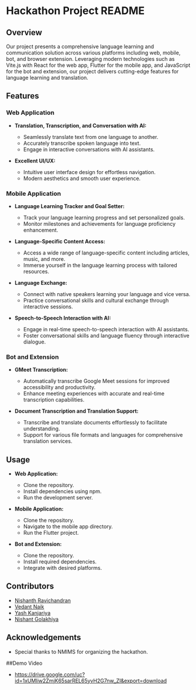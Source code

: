 # Hackathon Project README

## Overview

Our project presents a comprehensive language learning and communication solution across various platforms including web, mobile, bot, and browser extension. Leveraging modern technologies such as Vite.js with React for the web app, Flutter for the mobile app, and JavaScript for the bot and extension, our project delivers cutting-edge features for language learning and translation.

## Features

### Web Application

- **Translation, Transcription, and Conversation with AI:**
  - Seamlessly translate text from one language to another.
  - Accurately transcribe spoken language into text.
  - Engage in interactive conversations with AI assistants.

- **Excellent UI/UX:**
  - Intuitive user interface design for effortless navigation.
  - Modern aesthetics and smooth user experience.

### Mobile Application

- **Language Learning Tracker and Goal Setter:**
  - Track your language learning progress and set personalized goals.
  - Monitor milestones and achievements for language proficiency enhancement.

- **Language-Specific Content Access:**
  - Access a wide range of language-specific content including articles, music, and more.
  - Immerse yourself in the language learning process with tailored resources.

- **Language Exchange:**
  - Connect with native speakers learning your language and vice versa.
  - Practice conversational skills and cultural exchange through interactive sessions.

- **Speech-to-Speech Interaction with AI:**
  - Engage in real-time speech-to-speech interaction with AI assistants.
  - Foster conversational skills and language fluency through interactive dialogue.

### Bot and Extension

- **GMeet Transcription:**
  - Automatically transcribe Google Meet sessions for improved accessibility and productivity.
  - Enhance meeting experiences with accurate and real-time transcription capabilities.

- **Document Transcription and Translation Support:**
  - Transcribe and translate documents effortlessly to facilitate understanding.
  - Support for various file formats and languages for comprehensive translation services.

## Usage

- **Web Application:**
  - Clone the repository.
  - Install dependencies using npm.
  - Run the development server.
  
- **Mobile Application:**
  - Clone the repository.
  - Navigate to the mobile app directory.
  - Run the Flutter project.
  
- **Bot and Extension:**
  - Clone the repository.
  - Install required dependencies.
  - Integrate with desired platforms.

## Contributors

- [Nishanth Ravichandran](https://github.com/rnishu)
- [Vedant Naik](https://github.com/vedantnaik09)
- [Yash Kanjariya](https://github.com/yashkanjariyaa)
- [Nishant Golakhiya](https://github.com/nishant0912)

## Acknowledgements

- Special thanks to NMIMS for organizing the hackathon.

##Demo Video

- https://drive.google.com/uc?id=1xUMIiw2ZmjK65sarREL65yvH2G7nw_ZI&export=download
